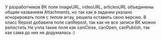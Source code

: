 У разработчиков ВК поля imageURL, videoURL, articlesURL объединены общим названием Attachments, но так как в задании указано игнорировать поля с типом array, решила оставить свою версию.
В класс Repost добавила поле canRepost, так как не все записи ВК можно репостить
Не учла такие поля как canClose, canOpen, canPublish, так как сама до них не додумалась :)
